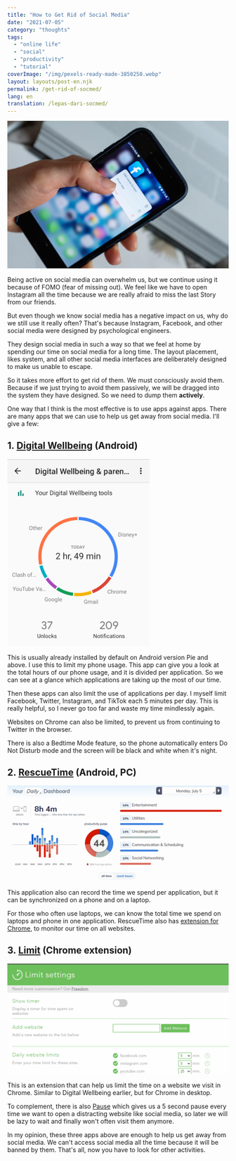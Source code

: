 ```yaml
---
title: "How to Get Rid of Social Media"
date: "2021-07-05"
category: "thoughts"
tags:
  - "online life"
  - "social"
  - "productivity"
  - "tutorial"
coverImage: "/img/pexels-ready-made-3850250.webp"
layout: layouts/post-en.njk
permalink: /get-rid-of-socmed/
lang: en
translation: /lepas-dari-socmed/
---
```


![](/img/pexels-ready-made-3850250.webp)

Being active on social media can overwhelm us, but we continue using it because of FOMO (fear of missing out). We feel like we have to open Instagram all the time because we are really afraid to miss the last Story from our friends.

But even though we know social media has a negative impact on us, why do we still use it really often? That's because Instagram, Facebook, and other social media were designed by psychological engineers.

They design social media in such a way so that we feel at home by spending our time on social media for a long time. The layout placement, likes system, and all other social media interfaces are deliberately designed to make us unable to escape.

So it takes more effort to get rid of them. We must consciously avoid them. Because if we just trying to avoid them passively, we will be dragged into the system they have designed. So we need to dump them **actively**.

One way that I think is the most effective is to use apps against apps. There are many apps that we can use to help us get away from social media. I'll give a few:

## 1. [Digital Wellbeing](https://play.google.com/store/apps/details?id=com.google.android.apps.wellbeing&hl=en_US&gl=US) (Android)

![](/img/Pasted-image-20210705172129-1.png)

This is usually already installed by default on Android version Pie and above. I use this to limit my phone usage. This app can give you a look at the total hours of our phone usage, and it is divided per application. So we can see at a glance which applications are taking up the most of our time.

Then these apps can also limit the use of applications per day. I myself limit Facebook, Twitter, Instagram, and TikTok each 5 minutes per day. This is really helpful, so I never go too far and waste my time mindlessly again.

Websites on Chrome can also be limited, to prevent us from continuing to Twitter in the browser.

There is also a Bedtime Mode feature, so the phone automatically enters Do Not Disturb mode and the screen will be black and white when it's night.

## 2. [RescueTime](https://rescuetime.com/) (Android, PC)

![](/img/Pasted-image-20210705171815-1-1024x442.png)

This application also can record the time we spend per application, but it can be synchronized on a phone and on a laptop.

For those who often use laptops, we can know the total time we spend on laptops and phone in one application. RescueTime also has [extension for Chrome](https://chrome.google.com/webstore/detail/rescuetime-for-chrome-and/bdakmnplckeopfghnlpocafcepegjeap?hl=en-US), to monitor our time on all websites.

## 3. [Limit](https://chrome.google.com/webstore/detail/limit-set-limits-for-dist/blcdfhbibkkjpfdddnmnmhfgjlicebba?hl=en) (Chrome extension)

![](/img/Pasted-image-20210705172824-1-1024x510.png)

This is an extension that can help us limit the time on a website we visit in Chrome. Similar to Digital Wellbeing earlier, but for Chrome in desktop.

To complement, there is also [Pause](https://chrome.google.com/webstore/detail/pause-stop-mindless-brows/ljfdccdjpfjpfjbpdiihanpodiloloph?hl=en) which gives us a 5 second pause every time we want to open a distracting website like social media, so later we will be lazy to wait and finally won't often visit them anymore.

In my opinion, these three apps above are enough to help us get away from social media. We can't access social media all the time because it will be banned by them. That's all, now you have to look for other activities.
